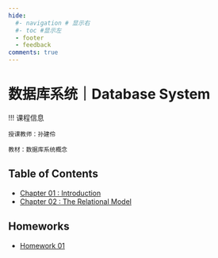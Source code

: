 ```yaml
---
hide:
  #- navigation # 显示右
  #- toc #显示左
  - footer
  - feedback
comments: true
--- 
```


# 数据库系统｜Database System

!!! 课程信息

	授课教师：孙建伶
	
	教材：数据库系统概念

## Table of Contents

- [Chapter 01 : Introduction](Chapter%201/)
- [Chapter 02 : The Relational Model](Chapter%202/)

## Homeworks

- [Homework 01](Homework%201/)


